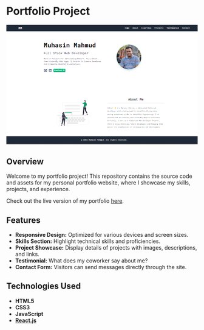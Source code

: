 # Portfolio Project

![Portfolio Screenshot](./src/assets/portfolio.png)

## Overview

Welcome to my portfolio project! This repository contains the source code and assets for my personal portfolio website, where I showcase my skills, projects, and experience.

Check out the live version of my portfolio [here](https://muhasin.netlify.app/).

## Features

- **Responsive Design:** Optimized for various devices and screen sizes.
- **Skills Section:** Highlight technical skills and proficiencies.
- **Project Showcase:** Display details of projects with images, descriptions, and links.
- **Testimonial:** What does my coworker say about me?
- **Contact Form:** Visitors can send messages directly through the site.

## Technologies Used

- **HTML5**
- **CSS3**
- **JavaScript**
- **[React.js](https://reactjs.org/)**
